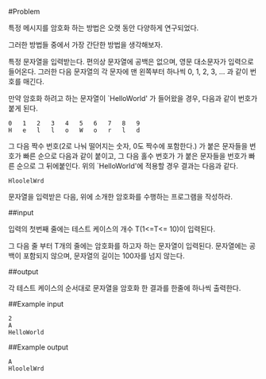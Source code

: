 #Problem

특정 메시지를 암호화 하는 방법은 오랫 동안 다양하게 연구되었다.

그러한 방법들 중에서 가장 간단한 방법을 생각해보자.

특정 문자열을 입력받는다. 편의상 문자열에 공백은 없으며, 영문 대소문자가 입력으로 들어온다. 그러한 다음 문자열의 각 문자에 맨 왼쪽부터 하나씩 0, 1, 2, 3, ... 과 같이 번호를 매긴다.

만약 암호화 하려고 하는 문자열이 `HelloWorld' 가 들어왔을 경우, 다음과 같이 번호가 붙게 된다.

	0	1	2	3	4	5	6	7	8	9
	H	e	l	l	o	W	o	r	l	d
그 다음 짝수 번호(2로 나눠 떨어지는 숫자, 0도 짝수에 포함한다.) 가 붙은 문자들을 번호가 빠른 순으로 다음과 같이 붙이고, 그 다음 홀수 번호가 가 붙은 문자들을 번호가 빠른 순으로 그 뒤에붙인다. 위의 `HelloWorld'에 적용할 경우 결과는 다음과 같다.

	HloolelWrd
문자열을 입력받은 다음, 위에 소개한 암호화를 수행하는 프로그램을 작성하라.

##input

입력의 첫번째 줄에는 테스트 케이스의 개수 T(1<=T<= 10)이 입력된다.

그 다음 줄 부터 T개의 줄에는 암호화를 하고자 하는 문자열이 입력된다. 문자열에는 공백이 포함되지 않으며, 문자열의 길이는 100자를 넘지 않는다.

##output

각 테스트 케이스의 순서대로 문자열을 암호화 한 결과를 한줄에 하나씩 출력한다.

##Example input

	2
	A
	HelloWorld
##Example output

	A
	HloolelWrd